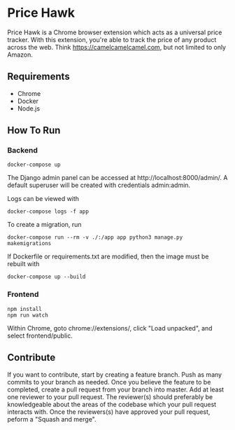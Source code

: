 # Price Hawk

Price Hawk is a Chrome browser extension which acts as a universal price
tracker. With this extension, you're able to track the price of any product
across the web. Think https://camelcamelcamel.com, but not limited to only
Amazon.

## Requirements

- Chrome
- Docker
- Node.js

## How To Run

### Backend

    docker-compose up

The Django admin panel can be accessed at http://localhost:8000/admin/. A
default superuser will be created with credentials admin:admin.

Logs can be viewed with

    docker-compose logs -f app

To create a migration, run

    docker-compose run --rm -v ./:/app app python3 manage.py makemigrations

If Dockerfile or requirements.txt are modified, then the image must be rebuilt
with

    docker-compose up --build

### Frontend

    npm install
    npm run watch

Within Chrome, goto chrome://extensions/, click "Load unpacked", and select
frontend/public.

## Contribute

If you want to contribute, start by creating a feature branch. Push as many
commits to your branch as needed. Once you believe the feature to be completed,
create a pull request from your branch into master. Add at least one reviewer to
your pull request. The reviewer(s) should preferably be knowledgeable about the
areas of the codebase which your pull request interacts with. Once the
reviewers(s) have approved your pull request, peform a "Squash and merge".
